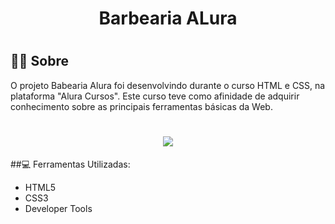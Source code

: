<h1 align="center"> 
  <p> Barbearia ALura </p>
<h1>

## 💇‍♂️ Sobre
  
O projeto Babearia Alura foi desenvolvindo durante o curso HTML e CSS, na plataforma "Alura Cursos".
Este curso teve como afinidade de adquirir conhecimento sobre as principais ferramentas básicas da Web.
  
  <h1 align="center">
    <img src="https://github.com/DanielPinheirox/ProjetoBarbearia/blob/main/img/apresentacao-projeto.gif">
    
</h1>
 
 ##💻 Ferramentas Utilizadas:
 <ul>
   <li>HTML5</li>
   <li>CSS3</li>
   <li>Developer Tools</li>
  </ul>

